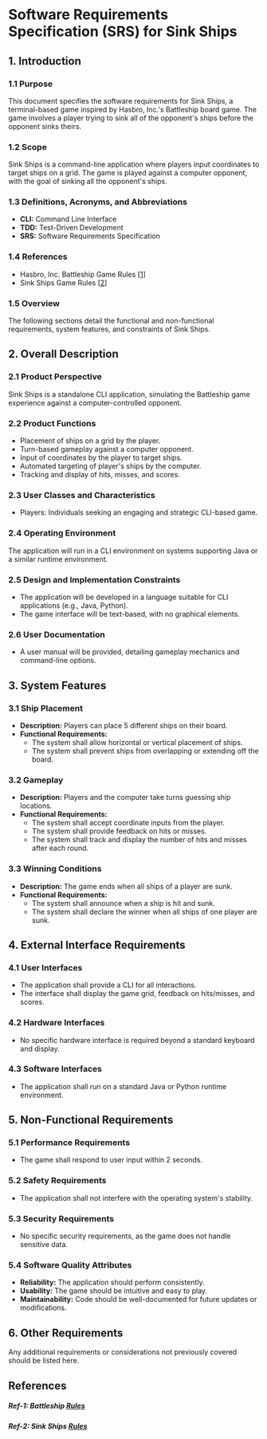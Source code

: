 # Software Requirements Specification (SRS) for Sink Ships

## 1. Introduction

### 1.1 Purpose
This document specifies the software requirements for Sink Ships, a terminal-based game inspired by Hasbro, Inc.'s Battleship board game. The game involves a player trying to sink all of the opponent's ships before the opponent sinks theirs.

### 1.2 Scope
Sink Ships is a command-line application where players input coordinates to target ships on a grid. The game is played against a computer opponent, with the goal of sinking all the opponent's ships.

### 1.3 Definitions, Acronyms, and Abbreviations
- **CLI:** Command Line Interface
- **TDD:** Test-Driven Development
- **SRS:** Software Requirements Specification

### 1.4 References
- Hasbro, Inc. Battleship Game Rules [[1](#ref-1)]
- Sink Ships Game Rules [[2](#ref-2-sink-ships-rules)]

### 1.5 Overview
The following sections detail the functional and non-functional requirements, system features, and constraints of Sink Ships.

## 2. Overall Description

### 2.1 Product Perspective
Sink Ships is a standalone CLI application, simulating the Battleship game experience against a computer-controlled opponent.

### 2.2 Product Functions
- Placement of ships on a grid by the player.
- Turn-based gameplay against a computer opponent.
- Input of coordinates by the player to target ships.
- Automated targeting of player's ships by the computer.
- Tracking and display of hits, misses, and scores.

### 2.3 User Classes and Characteristics
- Players: Individuals seeking an engaging and strategic CLI-based game.

### 2.4 Operating Environment
The application will run in a CLI environment on systems supporting Java or a similar runtime environment.

### 2.5 Design and Implementation Constraints
- The application will be developed in a language suitable for CLI applications (e.g., Java, Python).
- The game interface will be text-based, with no graphical elements.

### 2.6 User Documentation
- A user manual will be provided, detailing gameplay mechanics and command-line options.

## 3. System Features

### 3.1 Ship Placement
- **Description:** Players can place 5 different ships on their board.
- **Functional Requirements:**
  - The system shall allow horizontal or vertical placement of ships.
  - The system shall prevent ships from overlapping or extending off the board.

### 3.2 Gameplay
- **Description:** Players and the computer take turns guessing ship locations.
- **Functional Requirements:**
  - The system shall accept coordinate inputs from the player.
  - The system shall provide feedback on hits or misses.
  - The system shall track and display the number of hits and misses after each round.

### 3.3 Winning Conditions
- **Description:** The game ends when all ships of a player are sunk.
- **Functional Requirements:**
  - The system shall announce when a ship is hit and sunk.
  - The system shall declare the winner when all ships of one player are sunk.

## 4. External Interface Requirements

### 4.1 User Interfaces
- The application shall provide a CLI for all interactions.
- The interface shall display the game grid, feedback on hits/misses, and scores.

### 4.2 Hardware Interfaces
- No specific hardware interface is required beyond a standard keyboard and display.

### 4.3 Software Interfaces
- The application shall run on a standard Java or Python runtime environment.

## 5. Non-Functional Requirements

### 5.1 Performance Requirements
- The game shall respond to user input within 2 seconds.

### 5.2 Safety Requirements
- The application shall not interfere with the operating system's stability.

### 5.3 Security Requirements
- No specific security requirements, as the game does not handle sensitive data.

### 5.4 Software Quality Attributes
- **Reliability:** The application should perform consistently.
- **Usability:** The game should be intuitive and easy to play.
- **Maintainability:** Code should be well-documented for future updates or modifications.

## 6. Other Requirements
Any additional requirements or considerations not previously covered should be listed here.

## References
##### Ref-1: Battleship [Rules](./battleship-classic-board-game-strategy-game-for-kids-ages-7-and-up.pdf)
##### Ref-2: Sink Ships [Rules](./GameRules.md)